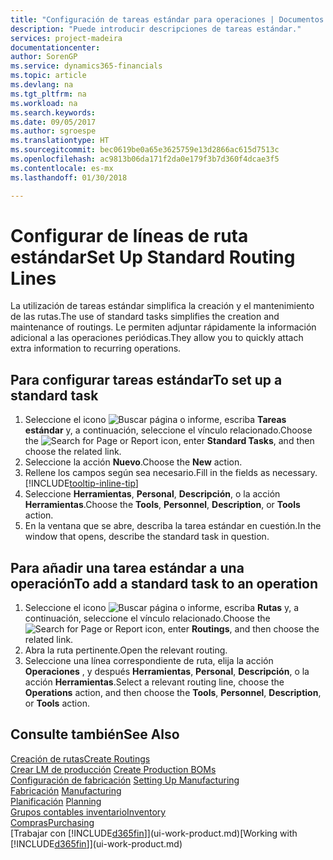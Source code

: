 ```yaml
---
title: "Configuración de tareas estándar para operaciones | Documentos de Microsoft"
description: "Puede introducir descripciones de tareas estándar."
services: project-madeira
documentationcenter: 
author: SorenGP
ms.service: dynamics365-financials
ms.topic: article
ms.devlang: na
ms.tgt_pltfrm: na
ms.workload: na
ms.search.keywords: 
ms.date: 09/05/2017
ms.author: sgroespe
ms.translationtype: HT
ms.sourcegitcommit: bec0619be0a65e3625759e13d2866ac615d7513c
ms.openlocfilehash: ac9813b06da171f2da0e179f3b7d360f4dcae3f5
ms.contentlocale: es-mx
ms.lasthandoff: 01/30/2018

---
```

# <a name="set-up-standard-routing-lines"></a><span data-ttu-id="e1fd1-103">Configurar de líneas de ruta estándar</span><span class="sxs-lookup"><span data-stu-id="e1fd1-103">Set Up Standard Routing Lines</span></span>
<span data-ttu-id="e1fd1-104">La utilización de tareas estándar simplifica la creación y el mantenimiento de las rutas.</span><span class="sxs-lookup"><span data-stu-id="e1fd1-104">The use of standard tasks simplifies the creation and maintenance of routings.</span></span> <span data-ttu-id="e1fd1-105">Le permiten adjuntar rápidamente la información adicional a las operaciones periódicas.</span><span class="sxs-lookup"><span data-stu-id="e1fd1-105">They allow you to quickly attach extra information to recurring operations.</span></span>

## <a name="to-set-up-a-standard-task"></a><span data-ttu-id="e1fd1-106">Para configurar tareas estándar</span><span class="sxs-lookup"><span data-stu-id="e1fd1-106">To set up a standard task</span></span>
1. <span data-ttu-id="e1fd1-107">Seleccione el icono ![Buscar página o informe](media/ui-search/search_small.png "icono Buscar página o informe"), escriba **Tareas estándar** y, a continuación, seleccione el vínculo relacionado.</span><span class="sxs-lookup"><span data-stu-id="e1fd1-107">Choose the ![Search for Page or Report](media/ui-search/search_small.png "Search for Page or Report icon") icon, enter **Standard Tasks**, and then choose the related link.</span></span>
2. <span data-ttu-id="e1fd1-108">Seleccione la acción **Nuevo**.</span><span class="sxs-lookup"><span data-stu-id="e1fd1-108">Choose the **New** action.</span></span>
3. <span data-ttu-id="e1fd1-109">Rellene los campos según sea necesario.</span><span class="sxs-lookup"><span data-stu-id="e1fd1-109">Fill in the fields as necessary.</span></span> [!INCLUDE[tooltip-inline-tip](includes/tooltip-inline-tip_md.md)]
4. <span data-ttu-id="e1fd1-110">Seleccione **Herramientas**, **Personal**, **Descripción**, o la acción **Herramientas**.</span><span class="sxs-lookup"><span data-stu-id="e1fd1-110">Choose the **Tools**, **Personnel**, **Description**, or **Tools** action.</span></span>
5. <span data-ttu-id="e1fd1-111">En la ventana que se abre, describa la tarea estándar en cuestión.</span><span class="sxs-lookup"><span data-stu-id="e1fd1-111">In the window that opens, describe the standard task in question.</span></span>

## <a name="to-add-a-standard-task-to-an-operation"></a><span data-ttu-id="e1fd1-112">Para añadir una tarea estándar a una operación</span><span class="sxs-lookup"><span data-stu-id="e1fd1-112">To add a standard task to an operation</span></span>
1. <span data-ttu-id="e1fd1-113">Seleccione el icono ![Buscar página o informe](media/ui-search/search_small.png "icono Buscar página o informe"), escriba **Rutas** y, a continuación, seleccione el vínculo relacionado.</span><span class="sxs-lookup"><span data-stu-id="e1fd1-113">Choose the ![Search for Page or Report](media/ui-search/search_small.png "Search for Page or Report icon") icon, enter **Routings**, and then choose the related link.</span></span>
2. <span data-ttu-id="e1fd1-114">Abra la ruta pertinente.</span><span class="sxs-lookup"><span data-stu-id="e1fd1-114">Open the relevant routing.</span></span>
3. <span data-ttu-id="e1fd1-115">Seleccione una línea correspondiente de ruta, elija la acción **Operaciones** , y después **Herramientas**, **Personal**, **Descripción**, o la acción **Herramientas**.</span><span class="sxs-lookup"><span data-stu-id="e1fd1-115">Select a relevant routing line, choose the **Operations** action, and then choose the **Tools**, **Personnel**, **Description**, or **Tools** action.</span></span>

## <a name="see-also"></a><span data-ttu-id="e1fd1-116">Consulte también</span><span class="sxs-lookup"><span data-stu-id="e1fd1-116">See Also</span></span>  
[<span data-ttu-id="e1fd1-117">Creación de rutas</span><span class="sxs-lookup"><span data-stu-id="e1fd1-117">Create Routings</span></span>](production-how-to-create-routings.md)  
<span data-ttu-id="e1fd1-118">[Crear LM de producción](production-how-to-create-production-boms.md)   </span><span class="sxs-lookup"><span data-stu-id="e1fd1-118">[Create Production BOMs](production-how-to-create-production-boms.md)   </span></span>  
<span data-ttu-id="e1fd1-119">[Configuración de fabricación](production-configure-production-processes.md) </span><span class="sxs-lookup"><span data-stu-id="e1fd1-119">[Setting Up Manufacturing](production-configure-production-processes.md) </span></span>  
<span data-ttu-id="e1fd1-120">[Fabricación](production-manage-manufacturing.md)  </span><span class="sxs-lookup"><span data-stu-id="e1fd1-120">[Manufacturing](production-manage-manufacturing.md)  </span></span>  
<span data-ttu-id="e1fd1-121">[Planificación](production-planning.md) </span><span class="sxs-lookup"><span data-stu-id="e1fd1-121">[Planning](production-planning.md) </span></span>  
[<span data-ttu-id="e1fd1-122">Grupos contables inventario</span><span class="sxs-lookup"><span data-stu-id="e1fd1-122">Inventory</span></span>](inventory-manage-inventory.md)  
[<span data-ttu-id="e1fd1-123">Compras</span><span class="sxs-lookup"><span data-stu-id="e1fd1-123">Purchasing</span></span>](purchasing-manage-purchasing.md)  
<span data-ttu-id="e1fd1-124">[Trabajar con [!INCLUDE[d365fin](includes/d365fin_md.md)]](ui-work-product.md)</span><span class="sxs-lookup"><span data-stu-id="e1fd1-124">[Working with [!INCLUDE[d365fin](includes/d365fin_md.md)]](ui-work-product.md)</span></span>  

